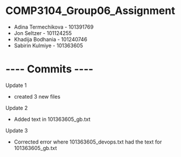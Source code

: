 # COMP3104_Group06_Assignment

- Adina Termechikova - 101391769
- Jon Seltzer - 101124255
- Khadija Bodhania - 101240746
- Sabirin  Kulmiye - 101363605

# ---- Commits ----

Update 1 
- created 3 new files

Update 2
- Added text in 101363605_gb.txt

Update 3
- Corrected error where 101363605_devops.txt had the text for 101363605_gb.txt